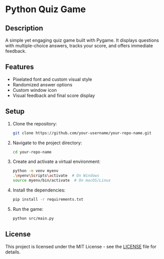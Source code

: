 # Python Quiz Game

## Description
A simple yet engaging quiz game built with Pygame. It displays questions with multiple-choice answers, tracks your score, and offers immediate feedback.

## Features
- Pixelated font and custom visual style
- Randomized answer options
- Custom window icon
- Visual feedback and final score display

## Setup
1. Clone the repository:
   ```bash
   git clone https://github.com/your-username/your-repo-name.git
2. Navigate to the project directory:
   ```bash
   cd your-repo-name

3. Create and activate a virtual environment:
    ```bash
   python -m venv myenv
   .\myenv\Scripts\activate  # On Windows
   source myenv/bin/activate  # On macOS/Linux
4. Install the dependencies:
    ```bash
   pip install -r requirements.txt

5. Run the game:
    ```bash
   python src/main.py
## License
This project is licensed under the MIT License - see the [LICENSE](LICENSE) file for details.

